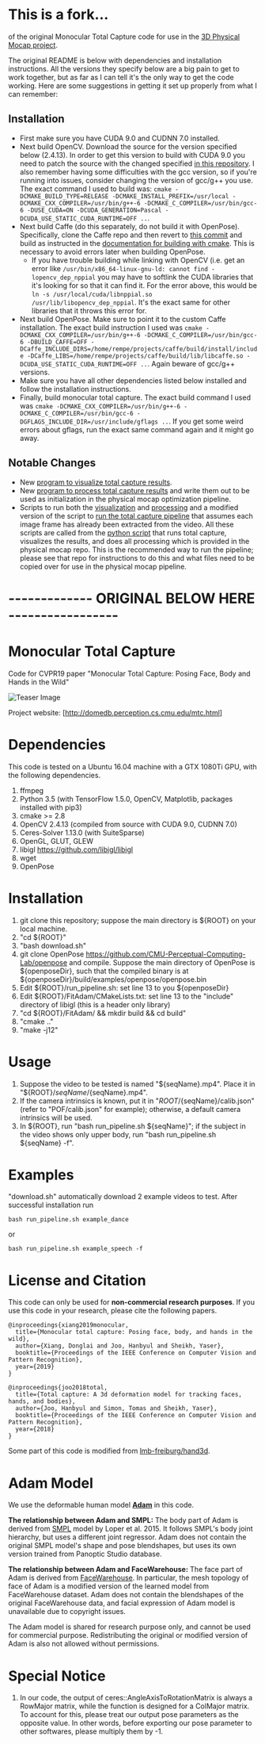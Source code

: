 # This is a fork...
of the original Monocular Total Capture code for use in the [3D Physical Mocap project](https://git.corp.adobe.com/adobe-research/3d-contact-pose). 

The original README is below with dependencies and installation instructions. All the versions they specify below are a big pain to get to work together, but as far as I can tell it's the only way to get the code working. Here are some suggestions in getting it set up properly from what I can remember:

## Installation
* First make sure you have CUDA 9.0 and CUDNN 7.0 installed.
* Next build OpenCV. Download the source for the version specified below (2.4.13). In order to get this version to build with CUDA 9.0 you need to patch the source with the changed specified [in this repository](https://github.com/davidstutz/opencv-2.4-cuda-9-patch). I also remember having some difficulties with the gcc version, so if you're running into issues, consider changing the version of gcc/g++ you use. The exact command I used to build was: `cmake -DCMAKE_BUILD_TYPE=RELEASE -DCMAKE_INSTALL_PREFIX=/usr/local -DCMAKE_CXX_COMPILER=/usr/bin/g++-6 -DCMAKE_C_COMPILER=/usr/bin/gcc-6 -DUSE_CUDA=ON -DCUDA_GENERATION=Pascal -DCUDA_USE_STATIC_CUDA_RUNTIME=OFF ..`. 
* Next build Caffe (do this separately, do not build it with OpenPose). Specifically, clone the Caffe repo and then revert to [this commit](https://github.com/BVLC/caffe/commit/f019d0dfe86f49d1140961f8c7dec22130c83154) and build as instructed in the [documentation for building with cmake](https://caffe.berkeleyvision.org/installation.html). This is necessary to avoid errors later when building OpenPose.
    * If you have trouble building while linking with OpenCV (i.e. get an error like ` /usr/bin/x86_64-linux-gnu-ld: cannot find -lopencv_dep_nppial ` you may have to softlink the CUDA libraries that it's looking for so that it can find it. For the error above, this would be `ln -s /usr/local/cuda/libnppial.so /usr/lib/libopencv_dep_nppial`. It's the exact same for other libraries that it throws this error for. 
* Next build OpenPose. Make sure to point it to the custom Caffe installation. The exact build instruction I used was `cmake -DCMAKE_CXX_COMPILER=/usr/bin/g++-6 -DCMAKE_C_COMPILER=/usr/bin/gcc-6 -DBUILD_CAFFE=OFF -DCaffe_INCLUDE_DIRS=/home/rempe/projects/caffe/build/install/include -DCaffe_LIBS=/home/rempe/projects/caffe/build/lib/libcaffe.so -DCUDA_USE_STATIC_CUDA_RUNTIME=OFF ..`. Again beware of gcc/g++ versions.
* Make sure you have all other dependencies listed below installed and follow the installation instructions. 
* Finally, build monocular total capture. The exact build command I used was `cmake -DCMAKE_CXX_COMPILER=/usr/bin/g++-6 -DCMAKE_C_COMPILER=/usr/bin/gcc-6 -DGFLAGS_INCLUDE_DIR=/usr/include/gflags ..`. If you get some weird errors about gflags, run the exact same command again and it might go away.

## Notable Changes
* New [program to visualize total capture results](./FitAdam/viz_results.cpp).
* New [program to process total capture results](./FitAdam/process_results.cpp) and write them out to be used as initialization in the physical mocap optimization pipeline. 
* Scripts to run both the [visualization](./run_visualization.sh) and [processing](./run_processing.sh) and a modified version of the script to [run the total capture pipeline](./run_pipeline_no_ffmpeg.sh) that assumes each image frame has already been extracted from the video. All these scripts are called from the [python script](https://git.corp.adobe.com/adobe-research/3d-contact-pose/blob/master/scripts/run_totalcap.py) that runs total capture, visualizes the results, and does all processing which is provided in the physical mocap repo. This is the recommended way to run the pipeline; please see that repo for instructions to do this and what files need to be copied over for use in the physical mocap pipeline.

# ------------- ORIGINAL BELOW HERE -----------------

# Monocular Total Capture
Code for CVPR19 paper "Monocular Total Capture: Posing Face, Body and Hands in the Wild"

![Teaser Image](https://xiangdonglai.github.io/MTC_teaser.jpg)

Project website: [<http://domedb.perception.cs.cmu.edu/mtc.html>]

# Dependencies
This code is tested on a Ubuntu 16.04 machine with a GTX 1080Ti GPU, with the following dependencies.
1. ffmpeg
2. Python 3.5 (with TensorFlow 1.5.0, OpenCV, Matplotlib, packages installed with pip3)
3. cmake >= 2.8
4. OpenCV 2.4.13 (compiled from source with CUDA 9.0, CUDNN 7.0)
5. Ceres-Solver 1.13.0 (with SuiteSparse)
6. OpenGL, GLUT, GLEW
7. libigl <https://github.com/libigl/libigl>
8. wget
9. OpenPose

# Installation
1. git clone this repository; suppose the main directory is ${ROOT} on your local machine.
2. "cd ${ROOT}"
3. "bash download.sh"
4. git clone OpenPose <https://github.com/CMU-Perceptual-Computing-Lab/openpose> and compile. Suppose the main directory of OpenPose is ${openposeDir}, such that the compiled binary is at ${openposeDir}/build/examples/openpose/openpose.bin
5. Edit ${ROOT}/run_pipeline.sh: set line 13 to you ${openposeDir}
4. Edit ${ROOT}/FitAdam/CMakeLists.txt: set line 13 to the "include" directory of libigl (this is a header only library)
5. "cd ${ROOT}/FitAdam/ && mkdir build && cd build"
6. "cmake .."
7. "make -j12"

# Usage
1. Suppose the video to be tested is named "${seqName}.mp4". Place it in "${ROOT}/${seqName}/${seqName}.mp4".
2. If the camera intrinsics is known, put it in "${ROOT}/${seqName}/calib.json" (refer to "POF/calib.json" for example); otherwise, a default camera intrinsics will be used.
3. In ${ROOT}, run "bash run_pipeline.sh ${seqName}"; if the subject in the video shows only upper body, run "bash run_pipeline.sh ${seqName} -f".

# Examples
"download.sh" automatically download 2 example videos to test. After successful installation run
```
bash run_pipeline.sh example_dance
```
or
```
bash run_pipeline.sh example_speech -f
```

# License and Citation
This code can only be used for **non-commercial research purposes**. If you use this code in your research, please cite the following papers.
```
@inproceedings{xiang2019monocular,
  title={Monocular total capture: Posing face, body, and hands in the wild},
  author={Xiang, Donglai and Joo, Hanbyul and Sheikh, Yaser},
  booktitle={Proceedings of the IEEE Conference on Computer Vision and Pattern Recognition},
  year={2019}
}

@inproceedings{joo2018total,
  title={Total capture: A 3d deformation model for tracking faces, hands, and bodies},
  author={Joo, Hanbyul and Simon, Tomas and Sheikh, Yaser},
  booktitle={Proceedings of the IEEE Conference on Computer Vision and Pattern Recognition},
  year={2018}
}
```

Some part of this code is modified from [lmb-freiburg/hand3d](https://github.com/lmb-freiburg/hand3d).

# Adam Model
We use the deformable human model [**Adam**](http://www.cs.cmu.edu/~hanbyulj/totalcapture/) in this code.

**The relationship between Adam and SMPL:** The body part of Adam is derived from [SMPL](http://smpl.is.tue.mpg.de/license_body) model by Loper et al. 2015. It follows SMPL's body joint hierarchy, but uses a different joint regressor. Adam does not contain the original SMPL model's shape and pose blendshapes, but uses its own version trained from Panoptic Studio database.

**The relationship between Adam and FaceWarehouse:** The face part of Adam is derived from [FaceWarehouse](http://kunzhou.net/zjugaps/facewarehouse/). In particular, the mesh topology of face of Adam is a modified version of the learned model from FaceWarehouse dataset. Adam does not contain the blendshapes of the original FaceWarehouse data, and facial expression of Adam model is unavailable due to copyright issues.

The Adam model is shared for research purpose only, and cannot be used for commercial purpose. Redistributing the original or modified version of Adam is also not allowed without permissions. 

# Special Notice
1. In our code, the output of ceres::AngleAxisToRotationMatrix is always a RowMajor matrix, while the function is designed for a ColMajor matrix. To account for this, please treat our output pose parameters as the opposite value. In other words, before exporting our pose parameter to other softwares, please multiply them by -1.
